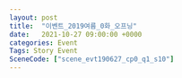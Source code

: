 ```yaml
---
layout: post
title:  "이벤트_2019여름_0화_오프닝"
date:   2021-10-27 09:00:00 +0000
categories: Event
Tags: Story Event
SceneCode: ["scene_evt190627_cp0_q1_s10"]
---
```

